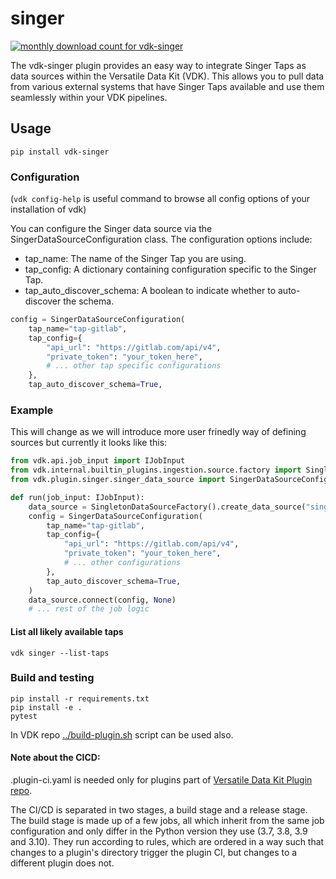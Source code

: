 # singer

<a href="https://pypistats.org/packages/vdk-singer" alt="Monthly Downloads">
        <img src="https://img.shields.io/pypi/dm/vdk-singer.svg" alt="monthly download count for vdk-singer"></a>

The vdk-singer plugin provides an easy way to integrate Singer Taps as data sources within the Versatile Data Kit (VDK).
This allows you to pull data from various external systems that have Singer Taps available and use them seamlessly
within your VDK pipelines.




## Usage

```
pip install vdk-singer
```

### Configuration

(`vdk config-help` is useful command to browse all config options of your installation of vdk)


You can configure the Singer data source via the SingerDataSourceConfiguration class. The configuration options include:

* tap_name: The name of the Singer Tap you are using.
* tap_config: A dictionary containing configuration specific to the Singer Tap.
* tap_auto_discover_schema: A boolean to indicate whether to auto-discover the schema.

```python
config = SingerDataSourceConfiguration(
    tap_name="tap-gitlab",
    tap_config={
        "api_url": "https://gitlab.com/api/v4",
        "private_token": "your_token_here",
        # ... other tap specific configurations
    },
    tap_auto_discover_schema=True,

```

### Example

This will change as we will introduce more user frinedly way of defining sources but currently it looks like this:

```python
from vdk.api.job_input import IJobInput
from vdk.internal.builtin_plugins.ingestion.source.factory import SingletonDataSourceFactory
from vdk.plugin.singer.singer_data_source import SingerDataSourceConfiguration

def run(job_input: IJobInput):
    data_source = SingletonDataSourceFactory().create_data_source("singer-tap")
    config = SingerDataSourceConfiguration(
        tap_name="tap-gitlab",
        tap_config={
            "api_url": "https://gitlab.com/api/v4",
            "private_token": "your_token_here",
            # ... other configurations
        },
        tap_auto_discover_schema=True,
    )
    data_source.connect(config, None)
    # ... rest of the job logic

```

#### List all likely available taps

```shell
vdk singer --list-taps
```

### Build and testing

```
pip install -r requirements.txt
pip install -e .
pytest
```

In VDK repo [../build-plugin.sh](https://github.com/vmware/versatile-data-kit/tree/main/projects/vdk-plugins/build-plugin.sh) script can be used also.


#### Note about the CICD:

.plugin-ci.yaml is needed only for plugins part of [Versatile Data Kit Plugin repo](https://github.com/vmware/versatile-data-kit/tree/main/projects/vdk-plugins).

The CI/CD is separated in two stages, a build stage and a release stage.
The build stage is made up of a few jobs, all which inherit from the same
job configuration and only differ in the Python version they use (3.7, 3.8, 3.9 and 3.10).
They run according to rules, which are ordered in a way such that changes to a
plugin's directory trigger the plugin CI, but changes to a different plugin does not.
